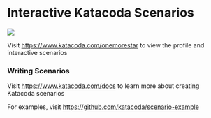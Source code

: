 # Interactive Katacoda Scenarios

[![](http://shields.katacoda.com/katacoda/onemorestar/count.svg)](https://www.katacoda.com/onemorestar "Get your profile on Katacoda.com")

Visit https://www.katacoda.com/onemorestar to view the profile and interactive scenarios

### Writing Scenarios
Visit https://www.katacoda.com/docs to learn more about creating Katacoda scenarios

For examples, visit https://github.com/katacoda/scenario-example
